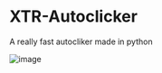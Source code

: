 # XTR-Autoclicker
A really fast autocliker made in python

![image](https://user-images.githubusercontent.com/128914405/227898509-18581d55-fff8-4d48-9cf2-621ee6c28746.png)
